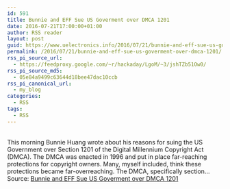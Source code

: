 ```yaml
---
id: 591
title: Bunnie and EFF Sue US Goverment over DMCA 1201
date: 2016-07-21T17:00:00+01:00
author: RSS reader
layout: post
guid: https://www.uelectronics.info/2016/07/21/bunnie-and-eff-sue-us-goverment-over-dmca-1201/
permalink: /2016/07/21/bunnie-and-eff-sue-us-goverment-over-dmca-1201/
rss_pi_source_url:
  - https://feedproxy.google.com/~r/hackaday/LgoM/~3/jshTZb51Ow0/
rss_pi_source_md5:
  - 05e84a9499c63644d18bee47dac10ccb
rss_pi_canonical_url:
  - my_blog
categories:
  - RSS
tags:
  - RSS
---
```

&#013;  
This morning Bunnie Huang wrote about his reasons for suing the US Government over Section 1201 of the Digital Millennium Copyright Act (DMCA). The DMCA was enacted in 1996 and put in place far-reaching protections for copyright owners. Many, myself included, think these protections became far-overreaching. The DMCA, specifically section…&#013;  
Source: <a href="https://feedproxy.google.com/~r/hackaday/LgoM/~3/jshTZb51Ow0/" target="_blank">Bunnie and EFF Sue US Goverment over DMCA 1201</a>